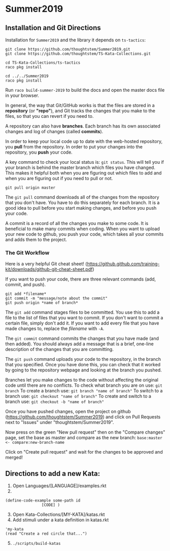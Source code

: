 Summer2019
==========

## Installation and Git Directions

Installation for `Summer2019` and the library it depends on `ts-tactics`:

```
git clone https://github.com/thoughtstem/Summer2019.git
git clone https://github.com/thoughtstem/TS-Kata-Collections.git

cd TS-Kata-Collections/ts-tactics
raco pkg install

cd ../../Summer2019
raco pkg install
```

Run `raco build-summer-2019` to build the docs and open the master docs file in your browser.

In general, the way that Git/GitHub works is that the files are stored in a __repository__ (or __"repo"__), and Git tracks
the changes that you make to the files, so that you can revert if you need to. 

A repository can also have __branches__. Each branch has its own associated changes and log of changes (called __commits__).

In order to keep your local code up to date with the web-hosted repository, you __pull__ from the repository. In order to put your
changes into the repository, you __push__ your code.

A key command to check your local status is: `git status`. This will tell you if your branch is behind the master branch which files you have changed. This makes it helpful both when you are figuring out
which files to add and when you are figuring out if you need to pull or not.

`git pull origin master`

The `git pull` command downloads all of the changes from the repository that you don't have. You have to do this
separately for each branch. It is a good idea to pull before you start making changes, and before you push your code.

A commit is a record of all the changes you make to some code. It is beneficial to make many commits when coding.
When you want to upload your new code to github, you push your code, which takes all your commits and adds them to the project.

### The Git Workflow
Here is a very helpful Git cheat sheet! (https://github.github.com/training-kit/downloads/github-git-cheat-sheet.pdf)

If you want to push your code, there are three relevant commands (add, commit, and push).

```
git add *filename*
git commit -m "message/note about the commit"
git push origin *name of branch*
```

The `git add` command stages files to be committed. You use this to add a file to the list of files that you want to commit. 
If you don't want to commit a certain file, simply don't add it. If you want to add every file that you have made changes to,
replace the *filename* with `-A`.

The `git commit` command commits the changes that you have made (and then added). You should always add a message that is a brief,
one-line description of the changes that you are committing.

The `git push` command uploads your code to the repository, in the branch that you specified. Once you have done this, you 
can check that it worked by going to the repository webpage and looking at the branch you pushed.

Branches let you make changes to the code without affecting the original code until there are no conflicts.
To check what branch you are on use: `git branch`
To create a branch use: `git branch "name of branch"`
To switch to a branch use: `git checkout "name of branch"`
To create and switch to a branch use: `git checkout -b "name of branch"`

Once you have pushed changes, open the project on github (https://github.com/thoughtstem/Summer2019)
and click on Pull Requests next to "Issues" under "thoughtstem/Summer2019".

Now press on the green "New pull request" then on the "Compare changes" page,
set the base as master and compare as the new branch: 
`base:master <- compare:new-branch-name`

Click on "Create pull request" and wait for the changes to be approved and merged!

## Directions to add a new Kata:

1) Open Languages/[LANGUAGE]/examples.rkt
2) 
```
(define-code-example some-path id
                [CODE] )
```
3) Open Kata-Collections/[MY-KATA]/katas.rkt
4) Add stimuli under a kata definition in katas.rkt
```
'my-kata
(read "Create a red circle that...")
```

5) `./scripts/build-katas`


